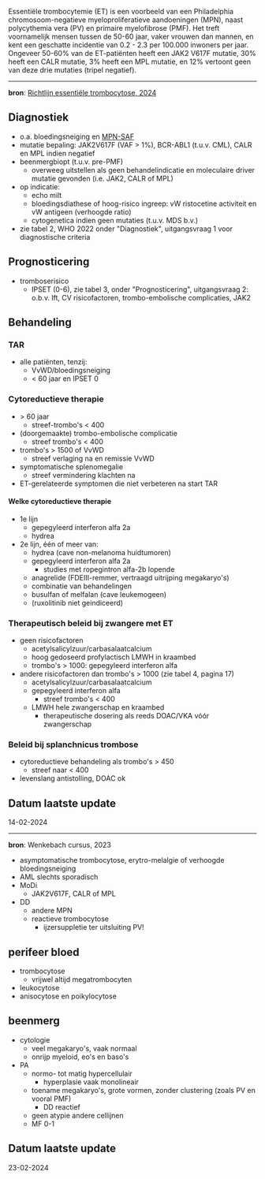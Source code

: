 Essentiële trombocytemie (ET) is een voorbeeld van een Philadelphia chromosoom-negatieve myeloproliferatieve aandoeningen (MPN), naast polycythemia vera (PV) en primaire myelofibrose (PMF). Het treft voornamelijk mensen tussen de 50-60 jaar, vaker vrouwen dan mannen, en kent een geschatte incidentie van 0.2 - 2.3 per 100.000 inwoners per jaar. Ongeveer 50-60% van de ET-patiënten heeft een JAK2 V617F mutatie, 30% heeft een CALR mutatie, 3% heeft een MPL mutatie, en 12% vertoont geen van deze drie mutaties (tripel negatief).
___
**bron**: [Richtlijn essentiële trombocytose, 2024](https://publicatie.hematologienederland.nl/richtlijnen/essentiele-trombocytemie-et/)
## Diagnostiek
- o.a. bloedingsneiging en [MPN-SAF](https://publicatie.internisten.nl/wp-content/uploads/2022/07/Tabel-1-MPN-SAF-vragenlijst.pdf)
- mutatie bepaling: JAK2V617F (VAF > 1%), BCR-ABL1 (t.u.v. CML), CALR en MPL indien negatief
- beenmergbiopt (t.u.v. pre-PMF)
	- overweeg uitstellen als geen behandelindicatie en moleculaire driver mutatie gevonden (i.e. JAK2, CALR of MPL)
- op indicatie:
	- echo milt
	- bloedingsdiathese of hoog-risico ingreep: vW ristocetine activiteit en vW antigeen (verhoogde ratio)
	- cytogenetica indien geen mutaties (t.u.v. MDS b.v.)
- zie tabel 2, WHO 2022 onder "Diagnostiek", uitgangsvraag 1 voor diagnostische criteria
## Prognosticering
- tromboserisico
	- IPSET (0-6), zie tabel 3, onder "Prognosticering", uitgangsvraag 2: o.b.v. lft, CV risicofactoren, trombo-embolische complicaties, JAK2
## Behandeling
### TAR
- alle patiënten, tenzij: 
	- VvWD/bloedingsneiging
	- < 60 jaar en IPSET 0
### Cytoreductieve therapie
- \> 60 jaar
	- streef-trombo's < 400
- (doorgemaakte) trombo-embolische complicatie
	- streef trombo's < 400
- trombo's > 1500 of VvWD
	- streef verlaging na en remissie VvWD
- symptomatische splenomegalie
	- streef vermindering klachten na
- ET-gerelateerde symptomen die niet verbeteren na start TAR
#### Welke cytoreductieve therapie
- 1e lijn 
	- gepegyleerd interferon alfa 2a
	- hydrea
- 2e lijn, één of meer van:
	- hydrea (cave non-melanoma huidtumoren)
	- gepegyleerd interferon alfa 2a
		- studies met ropegintron alfa-2b lopende
	- anagrelide (FDEIII-remmer, vertraagd uitrijping megakaryo's)
	- combinatie van behandelingen
	- busulfan of melfalan (cave leukemogeen)
	- (ruxolitinib niet geindiceerd)
### Therapeutisch beleid bij zwangere met ET
- geen risicofactoren
	- acetylsalicylzuur/carbasalaatcalcium
	- hoog gedoseerd profylactisch LMWH in kraambed
	- trombo's > 1000: gepegyleerd interferon alfa
- andere risicofactoren dan trombo's > 1000 (zie tabel 4, pagina 17)
	- acetylsalicylzuur/carbasalaatcalcium
	- gepegyleerd interferon alfa
		- streef trombo's < 400
	- LMWH hele zwangerschap en kraambed
		- therapeutische dosering als reeds DOAC/VKA vóór zwangerschap
### Beleid bij splanchnicus trombose
- cytoreductieve behandeling als trombo's > 450
	- streef naar < 400
- levenslang antistolling, DOAC ok
## Datum laatste update
14-02-2024
___
**bron**: Wenkebach cursus, 2023

- asymptomatische trombocytose, erytro-melalgie of verhoogde bloedingsneiging
- AML slechts sporadisch
- MoDi
	- JAK2V617F, CALR of MPL
- DD
	- andere MPN
	- reactieve trombocytose
		- ijzersuppletie ter uitsluiting PV!
## perifeer bloed
- trombocytose
	- vrijwel altijd megatrombocyten
- leukocytose
- anisocytose en poikylocytose
## beenmerg
- cytologie
	- veel megakaryo's, vaak normaal
	- onrijp myeloid, eo's en baso's 
- PA
	- normo- tot matig hypercellulair
		- hyperplasie vaak monolineair
	- toename megakaryo's, grote vormen, zonder clustering (zoals PV en vooral PMF)
		- DD reactief
	- geen atypie andere cellijnen
	- MF 0-1
## Datum laatste update
23-02-2024